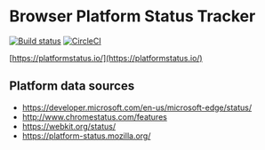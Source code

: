 # Browser Platform Status Tracker
[![Build status](https://ci.appveyor.com/api/projects/status/x2dj440jc29x7kvc?svg=true)](https://ci.appveyor.com/project/mayuki/platformstatustracker)
[![CircleCI](https://circleci.com/gh/mayuki/PlatformStatusTracker.svg?style=svg)](https://circleci.com/gh/mayuki/PlatformStatusTracker)

[https://platformstatus.io/](https://platformstatus.io/)

## Platform data sources

- https://developer.microsoft.com/en-us/microsoft-edge/status/
- http://www.chromestatus.com/features
- https://webkit.org/status/
- https://platform-status.mozilla.org/
